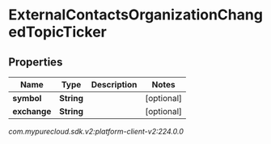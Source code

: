 # ExternalContactsOrganizationChangedTopicTicker


## Properties

| Name | Type | Description | Notes |
| ------------ | ------------- | ------------- | ------------- |
| **symbol** | **String** |  |  [optional] |
| **exchange** | **String** |  |  [optional] |




_com.mypurecloud.sdk.v2:platform-client-v2:224.0.0_
